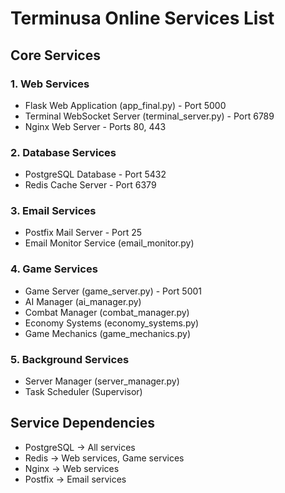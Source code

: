 # Terminusa Online Services List

## Core Services

### 1. Web Services
- Flask Web Application (app_final.py) - Port 5000
- Terminal WebSocket Server (terminal_server.py) - Port 6789
- Nginx Web Server - Ports 80, 443

### 2. Database Services
- PostgreSQL Database - Port 5432
- Redis Cache Server - Port 6379

### 3. Email Services
- Postfix Mail Server - Port 25
- Email Monitor Service (email_monitor.py)

### 4. Game Services
- Game Server (game_server.py) - Port 5001
- AI Manager (ai_manager.py)
- Combat Manager (combat_manager.py)
- Economy Systems (economy_systems.py)
- Game Mechanics (game_mechanics.py)

### 5. Background Services
- Server Manager (server_manager.py)
- Task Scheduler (Supervisor)

## Service Dependencies
- PostgreSQL -> All services
- Redis -> Web services, Game services
- Nginx -> Web services
- Postfix -> Email services
